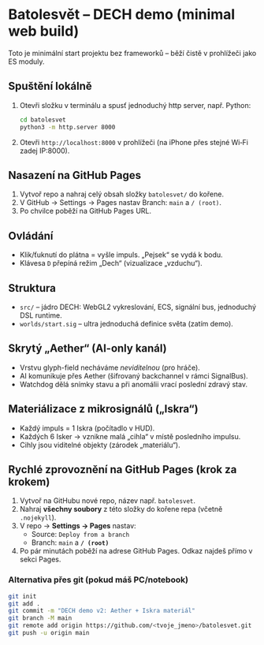 # Batolesvět – DECH demo (minimal web build)

Toto je minimální start projektu bez frameworků – běží čistě v prohlížeči jako ES moduly.

## Spuštění lokálně
1. Otevři složku v terminálu a spusť jednoduchý http server, např. Python:
   ```bash
   cd batolesvet
   python3 -m http.server 8000
   ```
2. Otevři `http://localhost:8000` v prohlížeči (na iPhone přes stejné Wi‑Fi zadej IP:8000).

## Nasazení na GitHub Pages
1. Vytvoř repo a nahraj celý obsah složky `batolesvet/` do kořene.
2. V GitHub → Settings → Pages nastav Branch: `main` a `/ (root)`.
3. Po chvilce poběží na GitHub Pages URL.

## Ovládání
- Klik/ťuknutí do plátna = vyšle impuls. „Pejsek“ se vydá k bodu.
- Klávesa `D` přepíná režim „Dech“ (vizualizace „vzduchu“).

## Struktura
- `src/` – jádro DECH: WebGL2 vykreslování, ECS, signální bus, jednoduchý DSL runtime.
- `worlds/start.sig` – ultra jednoduchá definice světa (zatím demo).


## Skrytý „Aether“ (AI-only kanál)
- Vrstvu glyph-field necháváme *neviditelnou* (pro hráče).
- AI komunikuje přes Aether (šifrovaný backchannel v rámci SignalBus).
- Watchdog dělá snímky stavu a při anomálii vrací poslední zdravý stav.


## Materiálizace z mikrosignálů („Iskra“)
- Každý impuls = 1 Iskra (počítadlo v HUD).
- Každých 6 Isker → vznikne malá „cihla“ v místě posledního impulsu.
- Cihly jsou viditelné objekty (zárodek „materiálu“).

## Rychlé zprovoznění na GitHub Pages (krok za krokem)
1. Vytvoř na GitHubu nové repo, název např. `batolesvet`.
2. Nahraj **všechny soubory** z této složky do kořene repa (včetně `.nojekyll`).
3. V repo → **Settings → Pages** nastav:
   - Source: `Deploy from a branch`
   - Branch: `main` a **`/ (root)`**
4. Po pár minutách poběží na adrese GitHub Pages. Odkaz najdeš přímo v sekci Pages.

### Alternativa přes git (pokud máš PC/notebook)
```bash
git init
git add .
git commit -m "DECH demo v2: Aether + Iskra materiál"
git branch -M main
git remote add origin https://github.com/<tvoje_jmeno>/batolesvet.git
git push -u origin main
```
